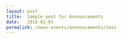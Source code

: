 ```yaml
---
layout: post
title:  Sample post for Announcements
date:   2018-01-01
permalink: /news-events/annonucements/test
---
```

